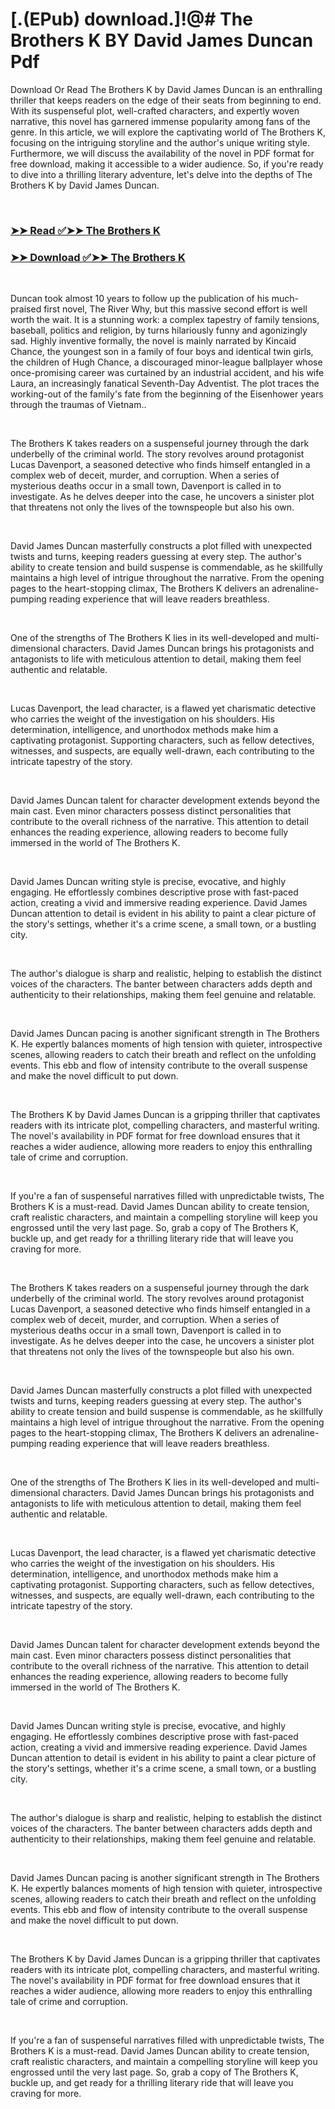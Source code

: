 # [.(EPub) download.]!@# The Brothers K BY David James Duncan Pdf

<p>Download Or Read The Brothers K by David James Duncan is an enthralling thriller that keeps readers on the edge of their seats from beginning to end. With its suspenseful plot, well-crafted characters, and expertly woven narrative, this novel has garnered immense popularity among fans of the genre. In this article, we will explore the captivating world of The Brothers K, focusing on the intriguing storyline and the author's unique writing style. Furthermore, we will discuss the availability of the novel in PDF format for free download, making it accessible to a wider audience. So, if you're ready to dive into a thrilling literary adventure, let's delve into the depths of The Brothers K by David James Duncan.</p>
<p>&nbsp;</p>

### [➤➤ Read ✅➤➤ The Brothers K](https://pdfwebsitebooks.blogspot.com/id/19534)

### [➤➤ Download ✅➤➤ The Brothers K](https://pdfwebsitebooks.blogspot.com/id/19534)

<p>&nbsp;</p>
<p>Duncan took almost 10 years to follow up the publication of his much-praised first novel, The River Why, but this massive second effort is well worth the wait. It is a stunning work: a complex tapestry of family tensions, baseball, politics and religion, by turns hilariously funny and agonizingly sad. Highly inventive formally, the novel is mainly narrated by Kincaid Chance, the youngest son in a family of four boys and identical twin girls, the children of Hugh Chance, a discouraged minor-league ballplayer whose once-promising career was curtained by an industrial accident, and his wife Laura, an increasingly fanatical Seventh-Day Adventist. The plot traces the working-out of the family's fate from the beginning of the Eisenhower years through the traumas of Vietnam..</p>
<p>&nbsp;</p>
<p>The Brothers K takes readers on a suspenseful journey through the dark underbelly of the criminal world. The story revolves around protagonist Lucas Davenport, a seasoned detective who finds himself entangled in a complex web of deceit, murder, and corruption. When a series of mysterious deaths occur in a small town, Davenport is called in to investigate. As he delves deeper into the case, he uncovers a sinister plot that threatens not only the lives of the townspeople but also his own.</p>
<p>&nbsp;</p>
<p>David James Duncan masterfully constructs a plot filled with unexpected twists and turns, keeping readers guessing at every step. The author's ability to create tension and build suspense is commendable, as he skillfully maintains a high level of intrigue throughout the narrative. From the opening pages to the heart-stopping climax, The Brothers K delivers an adrenaline-pumping reading experience that will leave readers breathless.</p>
<p>&nbsp;</p>
<p>One of the strengths of The Brothers K lies in its well-developed and multi-dimensional characters. David James Duncan brings his protagonists and antagonists to life with meticulous attention to detail, making them feel authentic and relatable.</p>
<p>&nbsp;</p>
<p>Lucas Davenport, the lead character, is a flawed yet charismatic detective who carries the weight of the investigation on his shoulders. His determination, intelligence, and unorthodox methods make him a captivating protagonist. Supporting characters, such as fellow detectives, witnesses, and suspects, are equally well-drawn, each contributing to the intricate tapestry of the story.</p>
<p>&nbsp;</p>
<p>David James Duncan talent for character development extends beyond the main cast. Even minor characters possess distinct personalities that contribute to the overall richness of the narrative. This attention to detail enhances the reading experience, allowing readers to become fully immersed in the world of The Brothers K.</p>
<p>&nbsp;</p>
<p>David James Duncan writing style is precise, evocative, and highly engaging. He effortlessly combines descriptive prose with fast-paced action, creating a vivid and immersive reading experience. David James Duncan attention to detail is evident in his ability to paint a clear picture of the story's settings, whether it's a crime scene, a small town, or a bustling city.</p>
<p>&nbsp;</p>
<p>The author's dialogue is sharp and realistic, helping to establish the distinct voices of the characters. The banter between characters adds depth and authenticity to their relationships, making them feel genuine and relatable.</p>
<p>&nbsp;</p>
<p>David James Duncan pacing is another significant strength in The Brothers K. He expertly balances moments of high tension with quieter, introspective scenes, allowing readers to catch their breath and reflect on the unfolding events. This ebb and flow of intensity contribute to the overall suspense and make the novel difficult to put down.</p>
<p>&nbsp;</p>
<p>The Brothers K by David James Duncan is a gripping thriller that captivates readers with its intricate plot, compelling characters, and masterful writing. The novel's availability in PDF format for free download ensures that it reaches a wider audience, allowing more readers to enjoy this enthralling tale of crime and corruption.</p>
<p>&nbsp;</p>
<p>If you're a fan of suspenseful narratives filled with unpredictable twists, The Brothers K is a must-read. David James Duncan ability to create tension, craft realistic characters, and maintain a compelling storyline will keep you engrossed until the very last page. So, grab a copy of The Brothers K, buckle up, and get ready for a thrilling literary ride that will leave you craving for more.</p>
<p>&nbsp;</p>
<p>The Brothers K takes readers on a suspenseful journey through the dark underbelly of the criminal world. The story revolves around protagonist Lucas Davenport, a seasoned detective who finds himself entangled in a complex web of deceit, murder, and corruption. When a series of mysterious deaths occur in a small town, Davenport is called in to investigate. As he delves deeper into the case, he uncovers a sinister plot that threatens not only the lives of the townspeople but also his own.</p>
<p>&nbsp;</p>
<p>David James Duncan masterfully constructs a plot filled with unexpected twists and turns, keeping readers guessing at every step. The author's ability to create tension and build suspense is commendable, as he skillfully maintains a high level of intrigue throughout the narrative. From the opening pages to the heart-stopping climax, The Brothers K delivers an adrenaline-pumping reading experience that will leave readers breathless.</p>
<p>&nbsp;</p>
<p>One of the strengths of The Brothers K lies in its well-developed and multi-dimensional characters. David James Duncan brings his protagonists and antagonists to life with meticulous attention to detail, making them feel authentic and relatable.</p>
<p>&nbsp;</p>
<p>Lucas Davenport, the lead character, is a flawed yet charismatic detective who carries the weight of the investigation on his shoulders. His determination, intelligence, and unorthodox methods make him a captivating protagonist. Supporting characters, such as fellow detectives, witnesses, and suspects, are equally well-drawn, each contributing to the intricate tapestry of the story.</p>
<p>&nbsp;</p>
<p>David James Duncan talent for character development extends beyond the main cast. Even minor characters possess distinct personalities that contribute to the overall richness of the narrative. This attention to detail enhances the reading experience, allowing readers to become fully immersed in the world of The Brothers K.</p>
<p>&nbsp;</p>
<p>David James Duncan writing style is precise, evocative, and highly engaging. He effortlessly combines descriptive prose with fast-paced action, creating a vivid and immersive reading experience. David James Duncan attention to detail is evident in his ability to paint a clear picture of the story's settings, whether it's a crime scene, a small town, or a bustling city.</p>
<p>&nbsp;</p>
<p>The author's dialogue is sharp and realistic, helping to establish the distinct voices of the characters. The banter between characters adds depth and authenticity to their relationships, making them feel genuine and relatable.</p>
<p>&nbsp;</p>
<p>David James Duncan pacing is another significant strength in The Brothers K. He expertly balances moments of high tension with quieter, introspective scenes, allowing readers to catch their breath and reflect on the unfolding events. This ebb and flow of intensity contribute to the overall suspense and make the novel difficult to put down.</p>
<p>&nbsp;</p>
<p>The Brothers K by David James Duncan is a gripping thriller that captivates readers with its intricate plot, compelling characters, and masterful writing. The novel's availability in PDF format for free download ensures that it reaches a wider audience, allowing more readers to enjoy this enthralling tale of crime and corruption.</p>
<p>&nbsp;</p>
<p>If you're a fan of suspenseful narratives filled with unpredictable twists, The Brothers K is a must-read. David James Duncan ability to create tension, craft realistic characters, and maintain a compelling storyline will keep you engrossed until the very last page. So, grab a copy of The Brothers K, buckle up, and get ready for a thrilling literary ride that will leave you craving for more.</p>
<p>&nbsp;</p>
